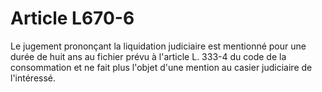 # Article L670-6

Le jugement prononçant la liquidation judiciaire est mentionné pour une durée de huit ans au fichier prévu à l'article L. 333-4 du code de la consommation et ne fait plus l'objet d'une mention au casier judiciaire de l'intéressé.
